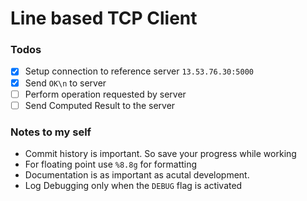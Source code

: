 # Line based TCP Client

### Todos
- [x] Setup connection to reference server `13.53.76.30:5000`  
- [x] Send `OK\n` to server
- [ ] Perform operation requested by server
- [ ] Send Computed Result to the server

### Notes to my self
- Commit history is important. So save your progress while working
- For floating point use `%8.8g` for formatting
- Documentation is as important as acutal development.
- Log Debugging only when the `DEBUG` flag is activated